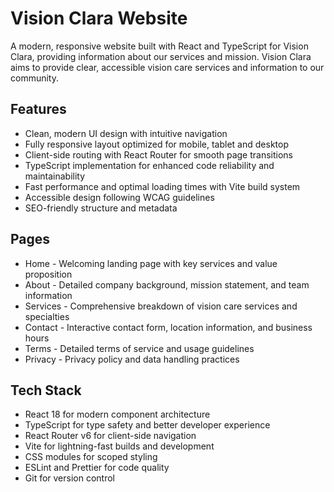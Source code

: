 # Vision Clara Website

A modern, responsive website built with React and TypeScript for Vision Clara, providing information about our services and mission. Vision Clara aims to provide clear, accessible vision care services and information to our community.

## Features

- Clean, modern UI design with intuitive navigation
- Fully responsive layout optimized for mobile, tablet and desktop
- Client-side routing with React Router for smooth page transitions
- TypeScript implementation for enhanced code reliability and maintainability
- Fast performance and optimal loading times with Vite build system
- Accessible design following WCAG guidelines
- SEO-friendly structure and metadata

## Pages

- Home - Welcoming landing page with key services and value proposition
- About - Detailed company background, mission statement, and team information
- Services - Comprehensive breakdown of vision care services and specialties
- Contact - Interactive contact form, location information, and business hours
- Terms - Detailed terms of service and usage guidelines
- Privacy - Privacy policy and data handling practices

## Tech Stack

- React 18 for modern component architecture
- TypeScript for type safety and better developer experience
- React Router v6 for client-side navigation
- Vite for lightning-fast builds and development
- CSS modules for scoped styling
- ESLint and Prettier for code quality
- Git for version control
